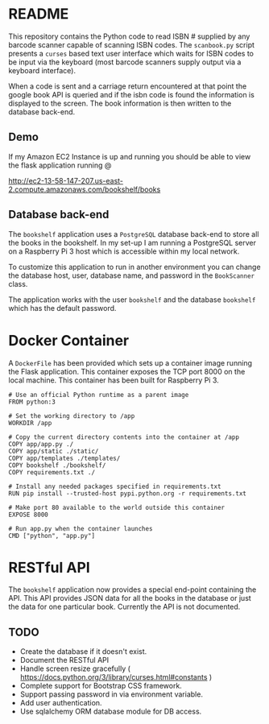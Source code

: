 # README

This repository contains the Python code to read ISBN # supplied by any barcode scanner capable of scanning ISBN codes. The `scanbook.py` script presents a `curses` based text user interface which waits for ISBN codes to be input via the keyboard (most barcode scanners supply output via a keyboard interface). 

When a code is sent and a carriage return encountered at that point the google book API is queried and if the isbn code is found the information is displayed to the screen. The book information is then written to the database back-end.

## Demo

If my Amazon EC2 Instance is up and running you should be able to view the flask application running @

http://ec2-13-58-147-207.us-east-2.compute.amazonaws.com/bookshelf/books

## Database back-end

The `bookshelf` application uses a `PostgreSQL` database back-end to store all the books in the bookshelf. In my set-up I am running a PostgreSQL server on a Raspberry Pi 3 host which is accessible within my local network.

To customize this application to run in another environment you can change the database host, user, database name, and password in the  `BookScanner` class.

The application works with the user `bookshelf` and the database `bookshelf` which has the default password.

# Docker Container

A `DockerFile` has been provided which sets up a container image running the Flask application. This container exposes the TCP port 8000 on the local machine. This container has been built for Raspberry Pi 3.

    # Use an official Python runtime as a parent image
    FROM python:3
    
    # Set the working directory to /app
    WORKDIR /app
    
    # Copy the current directory contents into the container at /app
    COPY app/app.py ./
    COPY app/static ./static/
    COPY app/templates ./templates/
    COPY bookshelf ./bookshelf/
    COPY requirements.txt ./
    
    # Install any needed packages specified in requirements.txt
    RUN pip install --trusted-host pypi.python.org -r requirements.txt
    
    # Make port 80 available to the world outside this container
    EXPOSE 8000
    
    # Run app.py when the container launches
    CMD ["python", "app.py"]

# RESTful API

The `bookshelf` application now provides a special end-point containing the API. This API provides JSON data for all the books in the database or just the data for one particular book. Currently the API is not documented.

## TODO

* Create the database if it doesn't exist.
* Document the RESTful API
* Handle screen resize gracefully ( https://docs.python.org/3/library/curses.html#constants )
* Complete support for Bootstrap CSS framework.
* Support passing password in via environment variable.
* Add user authentication.
* Use sqlalchemy ORM database module for DB access.
